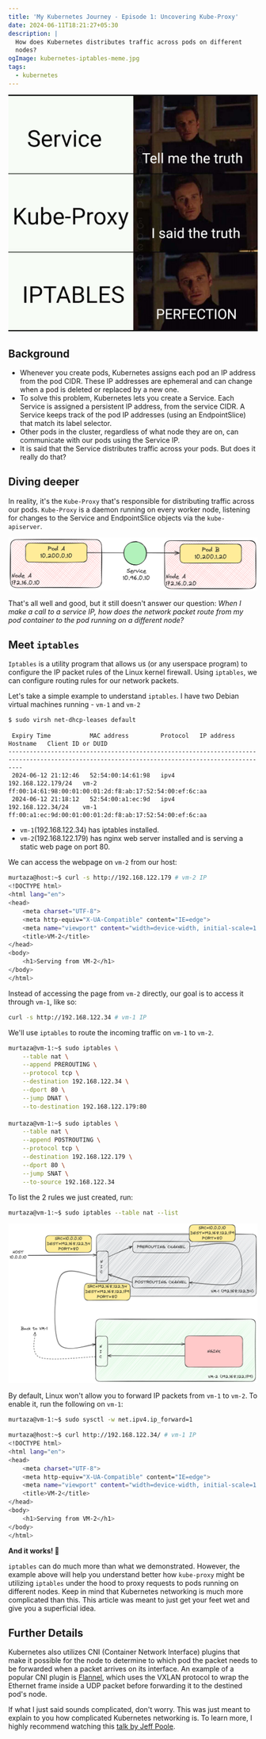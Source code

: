 ```yaml
---
title: 'My Kubernetes Journey - Episode 1: Uncovering Kube-Proxy'
date: 2024-06-11T18:21:27+05:30
description: |
  How does Kubernetes distributes traffic across pods on different
  nodes?
ogImage: kubernetes-iptables-meme.jpg
tags:
  - kubernetes
---
```


![Kubernetes iptables meme](kubernetes-iptables-meme.jpg)

## Background

- Whenever you create pods, Kubernetes assigns each pod an IP address
  from the pod CIDR. These IP addresses are ephemeral and can change
  when a pod is deleted or replaced by a new one.
- To solve this problem, Kubernetes lets you create a Service. Each
  Service is assigned a persistent IP address, from the service CIDR. A
  Service keeps track of the pod IP addresses (using an EndpointSlice)
  that match its label selector.
- Other pods in the cluster, regardless of what node they are on, can
  communicate with our pods using the Service IP.
- It is said that the Service distributes traffic across your pods. But
  does it really do that?

## Diving deeper

In reality, it's the `Kube-Proxy` that's responsible for distributing
traffic across our pods. `Kube-Proxy` is a daemon running on every
worker node, listening for changes to the Service and EndpointSlice
objects via the `kube-apiserver`.

![Pod to pod communication](pod-to-pod-communication-through-service.png)

That's all well and good, but it still doesn't answer our question:
*When I make a call to a service IP, how does the network packet route
from my pod container to the pod running on a different node?*

## Meet `iptables`

`Iptables` is a utility program that allows us (or any userspace
program) to configure the IP packet rules of the Linux kernel firewall.
Using `iptables`, we can configure routing rules for our network
packets.

Let's take a simple example to understand `iptables`. I have two Debian
virtual machines running - `vm-1` and `vm-2`

```plaintext
$ sudo virsh net-dhcp-leases default

 Expiry Time           MAC address         Protocol   IP address           Hostname   Client ID or DUID
------------------------------------------------------------------------------------------------------------------------------------------------
 2024-06-12 21:12:46   52:54:00:14:61:98   ipv4       192.168.122.179/24   vm-2       ff:00:14:61:98:00:01:00:01:2d:f8:ab:17:52:54:00:ef:6c:aa
 2024-06-12 21:18:12   52:54:00:a1:ec:9d   ipv4       192.168.122.34/24    vm-1       ff:00:a1:ec:9d:00:01:00:01:2d:f8:ab:17:52:54:00:ef:6c:aa
```

- `vm-1`(192.168.122.34) has iptables installed.
- `vm-2`(192.168.122.179) has nginx web server installed and is serving a
  static web page on port 80.

We can access the webpage on `vm-2` from our host:

```sh
murtaza@host:~$ curl -s http://192.168.122.179 # vm-2 IP
<!DOCTYPE html>
<html lang="en">
<head>
    <meta charset="UTF-8">
    <meta http-equiv="X-UA-Compatible" content="IE=edge">
    <meta name="viewport" content="width=device-width, initial-scale=1.0">
    <title>VM-2</title>
</head>
<body>
    <h1>Serving from VM-2</h1>
</body>
</html>
```

Instead of accessing the page from `vm-2` directly, our goal is to
access it through `vm-1`, like so:

```sh
curl -s http://192.168.122.34 # vm-1 IP
```

We'll use `iptables` to route the incoming traffic on `vm-1` to `vm-2`.

```sh
murtaza@vm-1:~$ sudo iptables \
	--table nat \
	--append PREROUTING \
	--protocol tcp \
	--destination 192.168.122.34 \
	--dport 80 \
	--jump DNAT \
	--to-destination 192.168.122.179:80

murtaza@vm-1:~$ sudo iptables \
	--table nat \
	--append POSTROUTING \
	--protocol tcp \
	--destination 192.168.122.179 \
	--dport 80 \
	--jump SNAT \
	--to-source 192.168.122.34
```

To list the 2 rules we just created, run:

```sh
murtaza@vm-1:~$ sudo iptables --table nat --list
```

![Routing using iptables](iptables-routing-dnat-snat.png)

By default, Linux won't allow you to forward IP packets from `vm-1` to
`vm-2`. To enable it, run the following on `vm-1`:

```sh
murtaza@vm-1:~$ sudo sysctl -w net.ipv4.ip_forward=1
```

```sh
murtaza@host:~$ curl http://192.168.122.34/ # vm-1 IP
<!DOCTYPE html>
<html lang="en">
<head>
    <meta charset="UTF-8">
    <meta http-equiv="X-UA-Compatible" content="IE=edge">
    <meta name="viewport" content="width=device-width, initial-scale=1.0">
    <title>VM-2</title>
</head>
<body>
    <h1>Serving from VM-2</h1>
</body>
</html>
```

**And it works! 🎉**

`iptables` can do much more than what we demonstrated. However, the
example above will help you understand better how `kube-proxy` might be
utilizing `iptables` under the hood to proxy requests to pods running on
different nodes. Keep in mind that Kubernetes networking is much more
complicated than this. This article was meant to just get your feet wet
and give you a superficial idea.

## Further Details

Kubernetes also utilizes CNI (Container Network Interface) plugins that
make it possible for the node to determine to which pod the packet needs
to be forwarded when a packet arrives on its interface. An example of a
popular CNI plugin is [Flannel](https://github.com/flannel-io/flannel),
which uses the VXLAN protocol to wrap the Ethernet frame inside a UDP
packet before forwarding it to the destined pod's node.

If what I just said sounds complicated, don't worry. This was just meant
to explain to you how complicated Kubernetes networking is. To learn
more, I highly recommend watching this
[talk by Jeff Poole](https://www.youtube.com/watch?v=InZVNuKY5GY).
